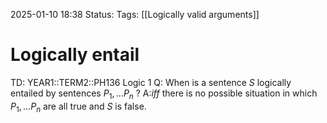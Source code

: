 2025-01-10 18:38
Status: 
Tags: [[Logically valid arguments]]
# Logically entail

TD: YEAR1::TERM2::PH136 Logic 1
Q: When is a sentence $S$ logically entailed by sentences $P_{1},\dots P_{n}$
?
A:_iff_ there is no possible situation in which  $P_{1},\dots P_{n}$ are all true and $S$ is false.
<!--ID: 1736534479129-->
